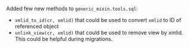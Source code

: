 Added few new methods to `generic_mixin.tools.sql`:
- `xmlid_to_id(cr, xmlid)` that could be used to convert `xmlid` to ID of referenced object
- `unlink_view(cr, xmlid)` that could be used to remove view by xmlid. This could be helpful during migrations.
